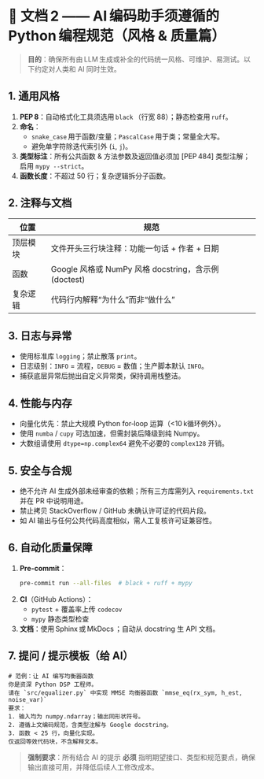 # 📄 文档 2 —— AI 编码助手须遵循的 Python 编程规范（风格 & 质量篇）

> **目的**：确保所有由 LLM 生成或补全的代码统一风格、可维护、易测试。以下约定对人类和 AI 同时生效。

## 1. 通用风格

1. **PEP 8**：自动格式化工具须选用 `black` （行宽 88）；静态检查用 `ruff`。  
2. **命名**：  
   - `snake_case` 用于函数/变量；`PascalCase` 用于类；常量全大写。  
   - 避免单字符除迭代索引外 (`i`, `j`)。  
3. **类型标注**：所有公共函数 & 方法参数及返回值必须加 [PEP 484] 类型注解；启用 `mypy --strict`。  
4. **函数长度**：不超过 50 行；复杂逻辑拆分子函数。  


## 2. 注释与文档

| 位置 | 规范 |
| ---- | ---- |
| 顶层模块 | 文件开头三行块注释：功能一句话 + 作者 + 日期 |
| 函数 | Google 风格或 NumPy 风格 docstring，含示例 (doctest) |
| 复杂逻辑 | 代码行内解释“为什么”而非“做什么” |

## 3. 日志与异常

- 使用标准库 `logging`；禁止散落 `print`。  
- 日志级别：`INFO` = 流程，`DEBUG` = 数值；生产脚本默认 `INFO`。  
- 捕获底层异常后抛出自定义异常类，保持调用栈整洁。  

## 4. 性能与内存

- 向量化优先：禁止大规模 Python for‑loop 运算（<10 k循环例外）。  
- 使用 `numba` / `cupy` 可选加速，但需封装后降级到纯 Numpy。  
- 大数组请使用 `dtype=np.complex64` 避免不必要的 `complex128` 开销。  

## 5. 安全与合规

- 绝不允许 AI 生成外部未经审查的依赖；所有三方库需列入 `requirements.txt` 并在 PR 中说明用途。  
- 禁止拷贝 StackOverflow / GitHub 未确认许可证的代码片段。  
- 如 AI 输出与任何公共代码高度相似，需人工复核许可证兼容性。  

## 6. 自动化质量保障

1. **Pre‑commit**：  
   ```bash
   pre-commit run --all-files  # black + ruff + mypy
   ```
2. **CI**（GitHub Actions）：  
   - `pytest` + 覆盖率上传 `codecov`  
   - `mypy` 静态类型检查  
3. **文档**：使用 Sphinx 或 MkDocs ；自动从 docstring 生 API 文档。  

## 7. 提问 / 提示模板（给 AI）

```text
# 范例：让 AI 编写均衡器函数
你是资深 Python DSP 工程师。
请在 `src/equalizer.py` 中实现 MMSE 均衡器函数 `mmse_eq(rx_sym, h_est, noise_var)`
要求：
1. 输入均为 numpy.ndarray；输出同形状符号。
2. 遵循上文编码规范，含类型注解与 Google docstring。
3. 函数 < 25 行，向量化实现。
仅返回等效代码块，不含解释文本。
```

> **强制要求**：所有结合 AI 的提示 **必须** 指明期望接口、类型和规范要点，确保输出直接可用，并降低后续人工修改成本。
